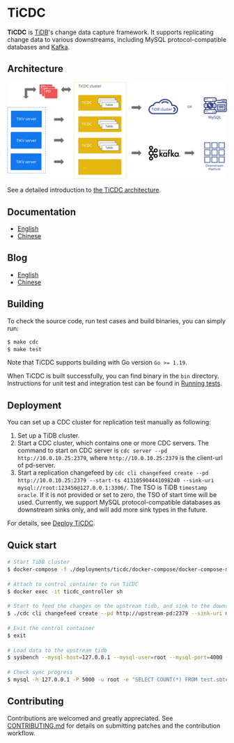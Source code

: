 # TiCDC

**TiCDC** is [TiDB](https://docs.pingcap.com/tidb/stable)'s change data capture framework.
It supports replicating change data to various downstreams, including MySQL protocol-compatible databases
and [Kafka](https://kafka.apache.org/).

## Architecture

<img src="docs/media/cdc_architecture.svg?sanitize=true" alt="architecture" width="600"/>

See a detailed introduction to [the TiCDC architecture](https://docs.pingcap.com/tidb/stable/ticdc-overview#ticdc-architecture).

## Documentation

- [English](https://docs.pingcap.com/tidb/stable/ticdc-overview)
- [Chinese](https://docs.pingcap.com/zh/tidb/stable/ticdc-overview)

## Blog

- [English](https://pingcap.com/blog/)
- [Chinese](https://pingcap.com/blog-cn/)

## Building

To check the source code, run test cases and build binaries, you can simply run:

```bash
$ make cdc
$ make test
```

Note that TiCDC supports building with Go version `Go >= 1.19`.

When TiCDC is built successfully, you can find binary in the `bin` directory. Instructions for unit test and integration
test can be found in [Running tests](./tests/integration_tests/README.md).

## Deployment

You can set up a CDC cluster for replication test manually as following:

1. Set up a TiDB cluster.
2. Start a CDC cluster, which contains one or more CDC servers. The command to start on CDC server
   is `cdc server --pd http://10.0.10.25:2379`, where `http://10.0.10.25:2379` is the client-url of pd-server.
3. Start a replication changefeed by `cdc cli changefeed create --pd http://10.0.10.25:2379 --start-ts 413105904441098240 --sink-uri mysql://root:123456@127.0.0.1:3306/`. The TSO is TiDB `timestamp oracle`. If it is not provided or set to zero, the TSO of start time will be used. Currently, we support MySQL protocol-compatible databases as downstream sinks only, and will add more sink types in the future.

For details, see [Deploy TiCDC](https://docs.pingcap.com/tidb/stable/deploy-ticdc).

## Quick start

```sh
# Start TiDB cluster
$ docker-compose -f ./deployments/ticdc/docker-compose/docker-compose-mysql.yml up -d

# Attach to control container to run TiCDC
$ docker exec -it ticdc_controller sh

# Start to feed the changes on the upstream tidb, and sink to the downstream tidb
$ ./cdc cli changefeed create --pd http://upstream-pd:2379 --sink-uri mysql://root@downstream-tidb:4000/

# Exit the control container
$ exit

# Load data to the upstream tidb
$ sysbench --mysql-host=127.0.0.1 --mysql-user=root --mysql-port=4000 --mysql-db=test oltp_insert --tables=1 --table-size=100000 prepare

# Check sync progress
$ mysql -h 127.0.0.1 -P 5000 -u root -e "SELECT COUNT(*) FROM test.sbtest1"
```

## Contributing

Contributions are welcomed and greatly appreciated. See [CONTRIBUTING.md](./CONTRIBUTING.md)
for details on submitting patches and the contribution workflow.
